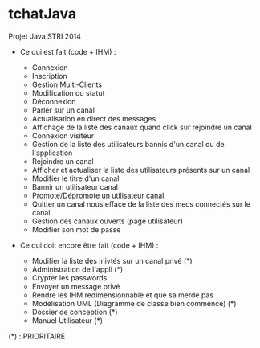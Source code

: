 tchatJava
=========

Projet Java STRI 2014

- Ce qui est fait (code + IHM) :
	- Connexion
	- Inscription
	- Gestion Multi-Clients
	- Modification du statut
	- Déconnexion
	- Parler sur un canal
	- Actualisation en direct des messages
	- Affichage de la liste des canaux quand click sur rejoindre un canal
	- Connexion visiteur
	- Gestion de la liste des utilisateurs bannis d'un canal ou de l'application
	- Rejoindre un canal
	- Afficher et actualiser la liste des utilisateurs présents sur un canal
	- Modifier le titre d'un canal
	- Bannir un utilisateur canal
	- Promote/Dépromote un utilisateur canal
	- Quitter un canal nous efface de la liste des mecs connectés sur le canal
	- Gestion des canaux ouverts (page utilisateur)
	- Modifier son mot de passe

- Ce qui doit encore être fait (code + IHM) :
    - Modifier la liste des inivtés sur un canal privé (*)
    - Administration de l'appli (*)
	- Crypter les passwords
	- Envoyer un message privé
	- Rendre les IHM redimensionnable et que sa merde pas
	- Modélisation UML (Diagramme de classe bien commencé) (*)
	- Dossier de conception (*)
	- Manuel Utilisateur (*)
	
(*) : PRIORITAIRE